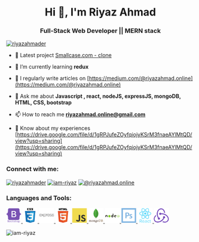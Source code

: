 <h1 align="center">Hi 👋, I'm Riyaz Ahmad</h1>
<h3 align="center">Full-Stack Web Developer || MERN stack</h3>

<p align="left"> <a href="https://twitter.com/riyazahmader" target="blank"><img src="https://img.shields.io/twitter/follow/riyazahmader?logo=twitter&style=for-the-badge" alt="riyazahmader" /></a> </p>

- 🔭 Latest project [Smallcase.com - clone](https://quirky-euclid-a4366c.netlify.app/)

- 🌱 I’m currently learning **redux**

- 📝 I regularly write articles on [https://medium.com/@riyazahmad.online](https://medium.com/@riyazahmad.online)

- 💬 Ask me about **Javascript , react, nodeJS, expressJS, mongoDB, HTML, CSS, bootstrap**

- 📫 How to reach me **riyazahmad.online@gmail.com**

- 📄 Know about my experiences [https://drive.google.com/file/d/1gRPJufeZOyfqiojyKSrM3fnaeAYlMtQD/view?usp=sharing](https://drive.google.com/file/d/1gRPJufeZOyfqiojyKSrM3fnaeAYlMtQD/view?usp=sharing)

<h3 align="left">Connect with me:</h3>
<p align="left">
<a href="https://twitter.com/riyazahmader" target="blank"><img align="center" src="https://raw.githubusercontent.com/rahuldkjain/github-profile-readme-generator/master/src/images/icons/Social/twitter.svg" alt="riyazahmader" height="30" width="40" /></a>
<a href="https://www.linkedin.com/in/riyazahmad/" target="blank"><img align="center" src="https://raw.githubusercontent.com/rahuldkjain/github-profile-readme-generator/master/src/images/icons/Social/linked-in-alt.svg" alt="iam-riyaz" height="30" width="40" /></a>
<a href="https://medium.com/@riyazahmad.online" target="blank"><img align="center" src="https://raw.githubusercontent.com/rahuldkjain/github-profile-readme-generator/master/src/images/icons/Social/medium.svg" alt="@riyazahmad.online" height="30" width="40" /></a>
</p>

<h3 align="left">Languages and Tools:</h3>
<p align="left"> <a href="https://getbootstrap.com" target="_blank" rel="noreferrer"> <img src="https://raw.githubusercontent.com/devicons/devicon/master/icons/bootstrap/bootstrap-plain-wordmark.svg" alt="bootstrap" width="40" height="40"/> </a> <a href="https://www.w3schools.com/css/" target="_blank" rel="noreferrer"> <img src="https://raw.githubusercontent.com/devicons/devicon/master/icons/css3/css3-original-wordmark.svg" alt="css3" width="40" height="40"/> </a> <a href="https://expressjs.com" target="_blank" rel="noreferrer"> <img src="https://raw.githubusercontent.com/devicons/devicon/master/icons/express/express-original-wordmark.svg" alt="express" width="40" height="40"/> </a> <a href="https://www.w3.org/html/" target="_blank" rel="noreferrer"> <img src="https://raw.githubusercontent.com/devicons/devicon/master/icons/html5/html5-original-wordmark.svg" alt="html5" width="40" height="40"/> </a> <a href="https://developer.mozilla.org/en-US/docs/Web/JavaScript" target="_blank" rel="noreferrer"> <img src="https://raw.githubusercontent.com/devicons/devicon/master/icons/javascript/javascript-original.svg" alt="javascript" width="40" height="40"/> </a> <a href="https://www.mongodb.com/" target="_blank" rel="noreferrer"> <img src="https://raw.githubusercontent.com/devicons/devicon/master/icons/mongodb/mongodb-original-wordmark.svg" alt="mongodb" width="40" height="40"/> </a> <a href="https://nodejs.org" target="_blank" rel="noreferrer"> <img src="https://raw.githubusercontent.com/devicons/devicon/master/icons/nodejs/nodejs-original-wordmark.svg" alt="nodejs" width="40" height="40"/> </a> <a href="https://www.photoshop.com/en" target="_blank" rel="noreferrer"> <img src="https://raw.githubusercontent.com/devicons/devicon/master/icons/photoshop/photoshop-line.svg" alt="photoshop" width="40" height="40"/> </a> <a href="https://reactjs.org/" target="_blank" rel="noreferrer"> <img src="https://raw.githubusercontent.com/devicons/devicon/master/icons/react/react-original-wordmark.svg" alt="react" width="40" height="40"/> </a> <a href="https://redux.js.org" target="_blank" rel="noreferrer"> <img src="https://raw.githubusercontent.com/devicons/devicon/master/icons/redux/redux-original.svg" alt="redux" width="40" height="40"/> </a> </p>

<p><img align="center" src="https://github-readme-stats.vercel.app/api/top-langs?username=iam-riyaz&show_icons=true&locale=en&layout=compact" alt="iam-riyaz" /></p>
